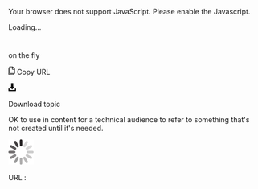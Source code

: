 Your browser does not support JavaScript. Please enable the Javascript.

Loading...

# 

on the fly

![Copy URL](media/on-the-fly/Copy.png)
Copy URL

![Download](media/on-the-fly/Download.png)

Download topic

OK to use in content for a technical audience to refer to something that's not created until it's needed. 

![In progress](media/on-the-fly/activity-large.gif)

URL :
